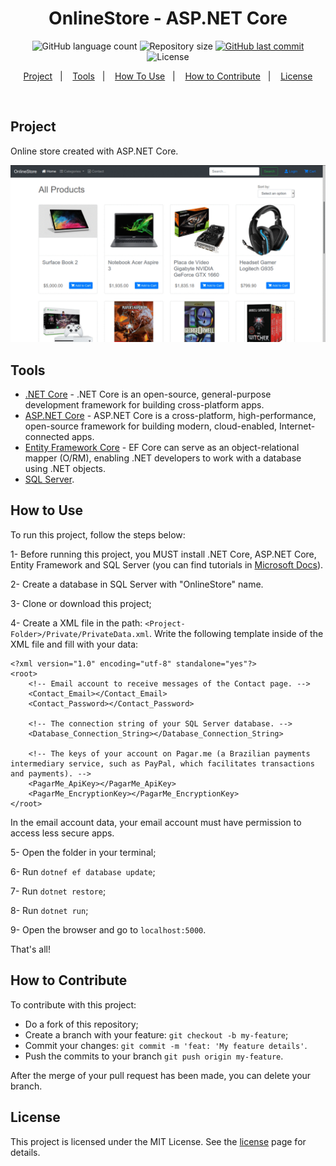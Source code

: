 <h1 align="center">
    OnlineStore - ASP.NET Core
</h1>

<p align="center">
  <img alt="GitHub language count" src="https://img.shields.io/github/languages/count/JV-Amorim/OnlineStore-ASP.NET-Core">

  <img alt="Repository size" src="https://img.shields.io/github/repo-size/JV-Amorim/OnlineStore-ASP.NET-Core">

  <a href="https://github.com/JV-Amorim/OnlineStore-ASP.NET-Core/commits/master">
    <img alt="GitHub last commit" src="https://img.shields.io/github/last-commit/JV-Amorim/OnlineStore-ASP.NET-Core">
  </a>

  <img alt="License" src="https://img.shields.io/badge/license-MIT-brightgreen">
</p>

<p align="center">
  <a href="#project">Project</a>&nbsp;&nbsp;&nbsp;|&nbsp;&nbsp;&nbsp;
  <a href="#tools">Tools</a>&nbsp;&nbsp;&nbsp;|&nbsp;&nbsp;&nbsp;
  <a href="#how-to-use">How To Use</a>&nbsp;&nbsp;&nbsp;|&nbsp;&nbsp;&nbsp;
  <a href="#how-to-contribute">How to Contribute</a>&nbsp;&nbsp;&nbsp;|&nbsp;&nbsp;&nbsp;
  <a href="#license">License</a>
</p>

<br>

## Project

Online store created with ASP.NET Core.

<p align="center">
  <kbd>
    <img alt="Online Store" src="wwwroot/img/online-store.gif">
  </kbd>
</p>

## Tools

- [.NET Core](https://docs.microsoft.com/en-us/dotnet/core/) - .NET Core is an open-source, general-purpose development framework for building cross-platform apps.
- [ASP.NET Core](https://docs.microsoft.com/en-us/aspnet/core/) - ASP.NET Core is a cross-platform, high-performance, open-source framework for building modern, cloud-enabled, Internet-connected apps.
- [Entity Framework Core](https://docs.microsoft.com/en-us/ef/core/) - EF Core can serve as an object-relational mapper (O/RM), enabling .NET developers to work with a database using .NET objects.
- [SQL Server](https://www.microsoft.com/en-us/sql-server/sql-server-2019).

## How to Use

To run this project, follow the steps below:

1- Before running this project, you MUST install .NET Core, ASP.NET Core, Entity Framework and SQL Server (you can find tutorials in [Microsoft Docs](https://docs.microsoft.com/en-us/)). 

2- Create a database in SQL Server with "OnlineStore" name.

3- Clone or download this project;

4- Create a XML file in the path: `<Project-Folder>/Private/PrivateData.xml`. Write the following template inside of the XML file and fill with your data:

```
<?xml version="1.0" encoding="utf-8" standalone="yes"?>
<root>
    <!-- Email account to receive messages of the Contact page. -->
    <Contact_Email></Contact_Email>
    <Contact_Password></Contact_Password>
    
    <!-- The connection string of your SQL Server database. -->
    <Database_Connection_String></Database_Connection_String>

    <!-- The keys of your account on Pagar.me (a Brazilian payments intermediary service, such as PayPal, which facilitates transactions and payments). -->
    <PagarMe_ApiKey></PagarMe_ApiKey>
    <PagarMe_EncryptionKey></PagarMe_EncryptionKey>
</root>
```
In the email account data, your email account must have permission to access less secure apps.

5- Open the folder in your terminal;

6- Run `dotnef ef database update`;

7- Run `dotnet restore`;

8- Run `dotnet run`;

9- Open the browser and go to `localhost:5000`.

That's all!

## How to Contribute

To contribute with this project:

- Do a fork of this repository;
- Create a branch with your feature: `git checkout -b my-feature`;
- Commit your changes: `git commit -m 'feat: 'My feature details'`.
- Push the commits to your branch `git push origin my-feature`.

After the merge of your pull request has been made, you can delete your branch.

## License

This project is licensed under the MIT License. See the [license](https://opensource.org/licenses/MIT) page for details.

